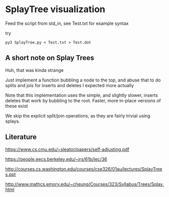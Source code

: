 # SplayTree visualization

Feed the script from std_in, see Test.txt for example syntax

try

```py3 SplayTree.py < Test.txt > Test.dot```

## A short note on Splay Trees

Huh, that was kinda strange

Just implement a function bubbling a node to the top, and abuse that to do splits and jois for inserts and deletes
I expected more actually

Note that this implementation uses the simple, and slightly slower, inserts deletes that work by bubbling to the root. 
Faster, more in-place versions of these exist

We skip the explicit split/join operations, as they are fairly trivial using splays.

## Literature

https://www.cs.cmu.edu/~sleator/papers/self-adjusting.pdf

https://people.eecs.berkeley.edu/~jrs/61b/lec/36

http://courses.cs.washington.edu/courses/cse326/01au/lectures/SplayTrees.ppt

http://www.mathcs.emory.edu/~cheung/Courses/323/Syllabus/Trees/Splay.html